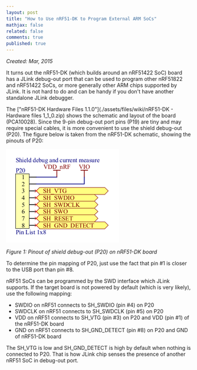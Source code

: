 ```yaml
---
layout: post
title: "How to Use nRF51-DK to Program External ARM SoCs"
mathjax: false
related: false
comments: true
published: true
---
```



_Created: Mar, 2015_

It turns out the nRF51-DK (which builds around an nRF51422 SoC) board has a JLink debug-out port that can be used to program other nRF51822 and nRF51422 SoCs, or more generally other ARM chips supported by JLink. It is not hard to do and can be handy if you don't have another standalone JLink debugger. 

The ["nRF51-DK Hardware Files 1.1.0"](./assets/files/wiki/nRF51-DK - Hardware files 1_1_0.zip) shows the schematic and layout of the board (PCA10028). Since the 9-pin debug-out port pins (P19) are tiny and may require special cables, it is more convenient to use the shield debug-out (P20). The figure below is taken from the nRF51-DK schematic, showing the pinouts of P20: 


![Pinout of P20](./assets/files/wiki/img31_nRF51-DK_P20_pinout.png)

_Figure 1: Pinout of shield debug-out (P20) on nRF51-DK board_

To determine the pin mapping of P20, just use the fact that pin #1 is closer to the USB port than pin #8. 

nRF51 SoCs can be programmed by the SWD interface which JLink supports. If the target board is not powered by default (which is very likely), use the following mapping: 

* SWDIO on nRF51 connects to SH_SWDIO (pin #4) on P20 
* SWDCLK on nRF51 connects to SH_SWDCLK (pin #5) on P20
* VDD on nRF51 connects to SH\_VTG (pin #3) on P20 and VDD (pin #1) of the nRF51-DK board
* GND on nRF51 connects to SH\_GND\_DETECT (pin #8) on P20 and GND of nRF51-DK board

The SH\_VTG is low and SH\_GND\_DETECT is high by default when nothing is connected to P20. That is how JLink chip senses the presence of another nRF51 SoC in debug-out port.
